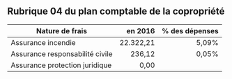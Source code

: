 ## Rubrique 04 du plan comptable de la copropriété 

| Nature de frais | en 2016 | % des dépenses |
| --- | ---: | ---:  |
| Assurance incendie | 22.322,21 | 5,09% |
| Assurance responsabilité civile | 236,12 | 0,05% |
| Assurance protection juridique | 0,00 | &nbsp; |
